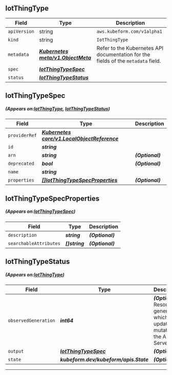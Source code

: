 ## IotThingType
| Field | Type | Description |
| ------ | ----- | ----------- |
| `apiVersion` | string | `aws.kubeform.com/v1alpha1` |
|    `kind` | string | `IotThingType` |
| `metadata` | ***[Kubernetes meta/v1.ObjectMeta](https://kubernetes.io/docs/reference/generated/kubernetes-api/v1.13/#objectmeta-v1-meta)***|Refer to the Kubernetes API documentation for the fields of the `metadata` field.|
| `spec` | ***[IotThingTypeSpec](#IotThingTypeSpec)***||
| `status` | ***[IotThingTypeStatus](#IotThingTypeStatus)***||
## IotThingTypeSpec
##### (Appears on:[IotThingType](#IotThingType), [IotThingTypeStatus](#IotThingTypeStatus))
| Field | Type | Description |
| ------ | ----- | ----------- |
| `providerRef` | ***[Kubernetes core/v1.LocalObjectReference](https://kubernetes.io/docs/reference/generated/kubernetes-api/v1.13/#localobjectreference-v1-core)***||
| `id` | ***string***||
| `arn` | ***string***| ***(Optional)*** |
| `deprecated` | ***bool***| ***(Optional)*** |
| `name` | ***string***||
| `properties` | ***[[]IotThingTypeSpecProperties](#IotThingTypeSpecProperties)***| ***(Optional)*** |
## IotThingTypeSpecProperties
##### (Appears on:[IotThingTypeSpec](#IotThingTypeSpec))
| Field | Type | Description |
| ------ | ----- | ----------- |
| `description` | ***string***| ***(Optional)*** |
| `searchableAttributes` | ***[]string***| ***(Optional)*** |
## IotThingTypeStatus
##### (Appears on:[IotThingType](#IotThingType))
| Field | Type | Description |
| ------ | ----- | ----------- |
| `observedGeneration` | ***int64***| ***(Optional)*** Resource generation, which is updated on mutation by the API Server.|
| `output` | ***[IotThingTypeSpec](#IotThingTypeSpec)***| ***(Optional)*** |
| `state` | ***kubeform.dev/kubeform/apis.State***| ***(Optional)*** |
---
